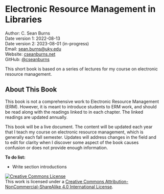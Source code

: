 # Electronic Resource Management in Libraries

Author: C. Sean Burns  
Date version 1: 2022-08-13  
Date version 2: 2023-08-01 (in-progress)  
Email: [sean.burns@uky.edu](sean.burns@uky.edu)  
Website: [cseanburns.net](https://cseanburns.net)  
GitHub: [@cseanburns](https://github.com/cseanburns)

This short book is based on a
series of lectures for my
course on electronic resource management.

## About This Book

This book is not a comprehensive work to Electronic Resource Management (ERM).
However, it is meant to introduce students to ERM work, and
should be read along with the readings linked to in each chapter.
The linked readings are updated annually.

This book will be a live document.
The content will be updated each year that
I teach my course on electronic resource management,
which is generally each fall semester.
Updates will address changes in the field and to
edit for clarity when I discover some aspect
of the book causes confusion or
does not provide enough information.

**To do list:**

- Write section introductions

<a rel="license" href="http://creativecommons.org/licenses/by-nc-sa/4.0/"><img alt="Creative Commons License" style="border-width:0" src="https://i.creativecommons.org/l/by-nc-sa/4.0/88x31.png" /></a><br />This work is licensed under a <a rel="license" href="http://creativecommons.org/licenses/by-nc-sa/4.0/">Creative Commons Attribution-NonCommercial-ShareAlike 4.0 International License</a>.
